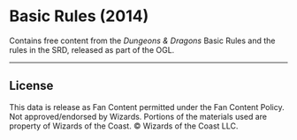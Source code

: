 # Basic Rules (2014)

Contains free content from the _Dungeons & Dragons_ Basic Rules and the rules in the SRD, released as part of the OGL.

---

## License

This data is release as Fan Content permitted under the Fan Content Policy. Not approved/endorsed by Wizards. Portions of the materials used are property of Wizards of the Coast. © Wizards of the Coast LLC.
